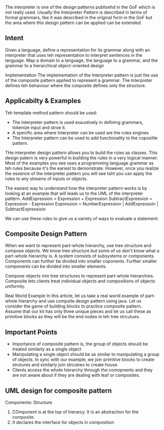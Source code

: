 The interpreter is one of the design patterns publisehd in the GoF which is not really used. Usually the Interpreter Pattern
is described in terms of formal grammars, like it was described in the original form in the GoF
but the area where this design pattern can be applied can be extended.

## Intent
Given a language, define a representation for its grammar along with an interpreter that
uses teh representation to interpret sentences in the language.
Map a domain to a language, the language to a grammar, and the grammar to a hierarchical object-oriented design

Implementation
The implementation of the Interpreter pattern is just the use of the composite pattern applied
to represent a grammar. The Interpreter defines teh behaviour where the conposite defines only the structure.

## Applicabilty & Examples
Teh template method pattern should be used:
- The interpreter pattern is used exaustively in defining grammars, tokenize input and stroe it.
- A specific area where Interpreter can be used are the rules engines
- The Interpreter pattern can be used to add functionality to the copositte pattern. 

THe interpreter design pattern allows you to build the rules as classes. This design patern is very powerful in building the rules
 in a very logical manner. Most of the examples you see uses a programming language grammar as teh rules because it's the eariest to demonstrate.
 However, once you realize the essence of the interpreter pattern you will see taht you can apply the rules to any streams of inputs or objects.
 
 The easiest way to understand how the interpreter pattern works is by looking at an example that will leads us to the UML of the interpreter pattern.
 AddExpression = Expression + Expression
 SubtractExpreesion = Expression - Expression
 Expression = NumberExpression | AddExpressoin | SubtractExpressioin
 
 We can use these rules to give us a variety of ways to evaluate a statement:
 
 
 ## Composite Design Pattern
 When we want to represent part-whole hierarchy, use tree structure and compose objects. We know 
 tree structure but some of us don't know what a part-whole hierarchy is. A system consists of subsystems or components.
 Components can further be divided into smaller coponents. Further smaller components can be divided into smaller elements.
 
 Compose objects into tree structures to represent part-whole hierarchies. Composite lets clients treat individual 
 objects and compositions of objects uniformly.
 
 Real World Example
 In this article, let us take a real world example of part-whole hierarchy and use compsite design pattern using java. 
 Let us consider the game of building blocks to practice composite pattern. Assume that our kit has only three unique pieces and let us call these as primitive blocks as they will be the end nodes in teh tree strcutues.
 
 ## Important Points
 - Importance of composite pattern is, the group of objects should be treated similarly as a single object
 - Manipulating a single object should be as similar to manipulating a group of objects. In sync with our example, we join primitive blocks to create strutures and similarly join strcutres to create house
 - Clients access the whole hierarchy through the comopnents and they are not aware about if they are dealing with leaf or composites.
 
 ## UML design for composite pattern
 Components: Structure
 1. COmponent is at the top of hierarcy. It is an abstraction for the composite.
 2. It declares the interface for objects in composition
 
 

